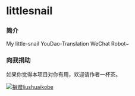 littlesnail
===========
### 简介
My little-snail YouDao-Translation WeChat Robot~ 

### 向我捐助
如果你觉得本项目对你有用，欢迎请作者一杯茶。    

[![捐赠liushuaikobe](https://img.alipay.com/sys/personalprod/style/mc/btn-index.png)](https://me.alipay.com/liushuaikobe)
